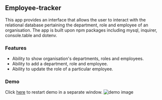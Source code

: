 ## Employee-tracker

This app provides an interface that allows the user to interact with the relational database pertaining the department, role and employee of an organisation. The app is built upon npm packages including mysql, inquirer, console.table and dotenv.

### Features

- Ability to show organisation's departments, roles and employees.
- Ability to add a department, role and employee.
- Ability to update the role of a particular employee.

### Demo

Click [here](./demo/employee_tracker_demo.gif) to restart demo in a separate window.
![demo image](./demo/employee_tracker_demo.gif)
